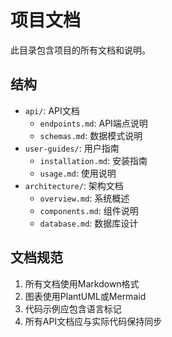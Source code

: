 # 项目文档

此目录包含项目的所有文档和说明。

## 结构

- `api/`: API文档
  - `endpoints.md`: API端点说明
  - `schemas.md`: 数据模式说明
- `user-guides/`: 用户指南
  - `installation.md`: 安装指南
  - `usage.md`: 使用说明
- `architecture/`: 架构文档
  - `overview.md`: 系统概述
  - `components.md`: 组件说明
  - `database.md`: 数据库设计

## 文档规范

1. 所有文档使用Markdown格式
2. 图表使用PlantUML或Mermaid
3. 代码示例应包含语言标记
4. 所有API文档应与实际代码保持同步 